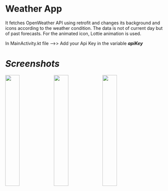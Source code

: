 # Weather App
It fetches OpenWeather API using retrofit and changes its background and icons according to the weather condition.
The data is not of current day but of past forecasts.
For the animated icon, Lottie animation is used.

In MainActivity.kt file -->> Add your Api Key in the variable <b><i>apiKey

# Screenshots
<img align="left" width="30%" height="auto" src="https://github.com/deepalok/Weather_App/assets/77024353/72fa8820-cc78-49c8-9149-d79ae0d4ef06">
<img align="left" width="30%" height="auto" src="https://github.com/deepalok/Weather_App/assets/77024353/c0d96584-e68a-42b1-9651-371488da2bec">
<img align="left" width="30%" height="auto" src="https://github.com/deepalok/Weather_App/assets/77024353/19770c97-9272-4654-82e2-09de1c26b4c1">
